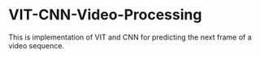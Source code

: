 # VIT-CNN-Video-Processing
This is implementation of VIT and CNN for predicting the next frame of a video sequence.
